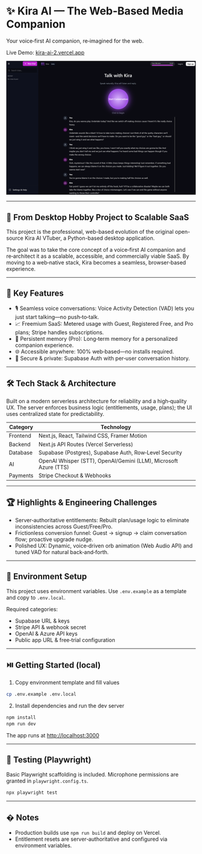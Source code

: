# ✨ Kira AI — The Web‑Based Media Companion

Your voice‑first AI companion, re‑imagined for the web.

Live Demo: [kira-ai-2.vercel.app](https://kira-ai-2.vercel.app)

<!-- Demo screenshot -->
<p align="center">
  <img src="public/KIRA%202%20README%20PICv2.png" alt="Kira – voice companion demo" width="900">
</p>

---

## 🚀 From Desktop Hobby Project to Scalable SaaS

This project is the professional, web-based evolution of the original open-source Kira AI VTuber, a Python-based desktop application.

The goal was to take the core concept of a voice‑first AI companion and re‑architect it as a scalable, accessible, and commercially viable SaaS. By moving to a web‑native stack, Kira becomes a seamless, browser‑based experience.

---

## 🎯 Key Features

- 🎙️ Seamless voice conversations: Voice Activity Detection (VAD) lets you just start talking—no push‑to‑talk.
- 📈 Freemium SaaS: Metered usage with Guest, Registered Free, and Pro plans; Stripe handles subscriptions.
- 🧠 Persistent memory (Pro): Long‑term memory for a personalized companion experience.
- 🌐 Accessible anywhere: 100% web‑based—no installs required.
- 🔐 Secure & private: Supabase Auth with per‑user conversation history.

---

## 🛠️ Tech Stack & Architecture

Built on a modern serverless architecture for reliability and a high‑quality UX. The server enforces business logic (entitlements, usage, plans); the UI uses centralized state for predictability.

| Category | Technology |
|---|---|
| Frontend | Next.js, React, Tailwind CSS, Framer Motion |
| Backend | Next.js API Routes (Vercel Serverless) |
| Database | Supabase (Postgres), Supabase Auth, Row‑Level Security |
| AI | OpenAI Whisper (STT), OpenAI/Gemini (LLM), Microsoft Azure (TTS) |
| Payments | Stripe Checkout & Webhooks |

---

## 🏆 Highlights & Engineering Challenges

- Server‑authoritative entitlements: Rebuilt plan/usage logic to eliminate inconsistencies across Guest/Free/Pro.
- Frictionless conversion funnel: Guest → signup → claim conversation flow; proactive upgrade nudge.
- Polished UX: Dynamic, voice‑driven orb animation (Web Audio API) and tuned VAD for natural back‑and‑forth.

---

## 🔑 Environment Setup

This project uses environment variables. Use `.env.example` as a template and copy to `.env.local`.

Required categories:

- Supabase URL & keys
- Stripe API & webhook secret
- OpenAI & Azure API keys
- Public app URL & free‑trial configuration

---

## ⏯️ Getting Started (local)

1) Copy environment template and fill values

```bash
cp .env.example .env.local
```

2) Install dependencies and run the dev server

```bash
npm install
npm run dev
```

The app runs at [http://localhost:3000](http://localhost:3000)

---

## 🧪 Testing (Playwright)

Basic Playwright scaffolding is included. Microphone permissions are granted in `playwright.config.ts`.

```bash
npx playwright test
```

---

## � Notes

- Production builds use `npm run build` and deploy on Vercel.
- Entitlement resets are server‑authoritative and configured via environment variables.
